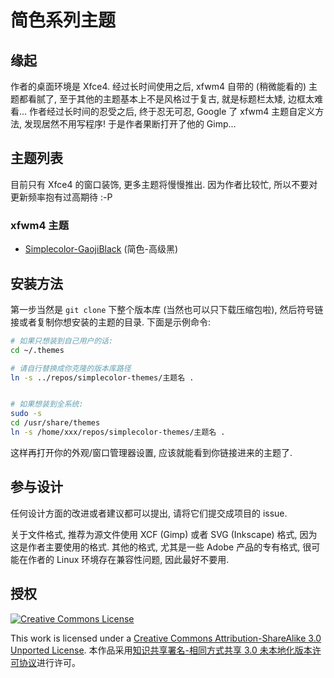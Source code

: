 # 简色系列主题

## 缘起

作者的桌面环境是 Xfce4. 经过长时间使用之后, xfwm4 自带的 (稍微能看的) 主题都看腻了,
至于其他的主题基本上不是风格过于复古, 就是标题栏太矮, 边框太难看...
作者经过长时间的忍受之后, 终于忍无可忍, Google 了 xfwm4 主题自定义方法,
发现居然不用写程序! 于是作者果断打开了他的 Gimp...


## 主题列表

目前只有 Xfce4 的窗口装饰, 更多主题将慢慢推出.
因为作者比较忙, 所以不要对更新频率抱有过高期待 :-P

### xfwm4 主题

* [Simplecolor-GaojiBlack][] (简色-高级黑)

[Simplecolor-GaojiBlack]: Simplecolor-GaojiBlack/


## 安装方法

第一步当然是 `git clone` 下整个版本库 (当然也可以只下载压缩包啦),
然后符号链接或者复制你想安装的主题的目录. 下面是示例命令:

```sh
# 如果只想装到自己用户的话:
cd ~/.themes

# 请自行替换成你克隆的版本库路径
ln -s ../repos/simplecolor-themes/主题名 .


# 如果想装到全系统:
sudo -s
cd /usr/share/themes
ln -s /home/xxx/repos/simplecolor-themes/主题名 .
```

这样再打开你的外观/窗口管理器设置, 应该就能看到你链接进来的主题了.


## 参与设计

任何设计方面的改进或者建议都可以提出, 请将它们提交成项目的 issue.

关于文件格式, 推荐为源文件使用 XCF (Gimp) 或者 SVG (Inkscape) 格式,
因为这是作者主要使用的格式. 其他的格式, 尤其是一些 Adobe 产品的专有格式,
很可能在作者的 Linux 环境存在兼容性问题, 因此最好不要用.


## 授权

<a rel="license" href="http://creativecommons.org/licenses/by-sa/3.0/"><img alt="Creative Commons License" src="http://i.creativecommons.org/l/by-sa/3.0/88x31.png" /></a>

This work is licensed under a <a rel="license" href="http://creativecommons.org/licenses/by-sa/3.0/">Creative Commons Attribution-ShareAlike 3.0 Unported License</a>.
本作品采用<a rel="license" href="http://creativecommons.org/licenses/by-sa/3.0/deed.zh">知识共享署名-相同方式共享 3.0 未本地化版本许可协议</a>进行许可。


<!-- vim:set ai et ts=4 sw=4 sts=4 fenc=utf-8: -->
